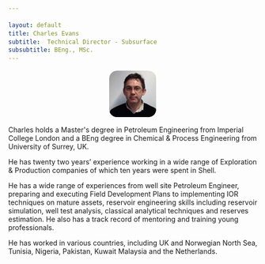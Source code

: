```yaml
---

layout: default
title: Charles Evans
subtitle:  Technical Director - Subsurface
subsubtitle: BEng., MSc. 
---
```


<img src="/images/charles.png" style="display: block; margin: 0 auto;" />

Charles holds a Master's degree in Petroleum Engineering from Imperial College London and a BEng degree in Chemical & Process Engineering from University of Surrey, UK. 

He has twenty two years’ experience working in a wide range of Exploration & Production companies of which ten years were spent in Shell. 

He has a wide range of experiences from well site Petroleum Engineer, preparing and executing Field Development Plans to implementing IOR techniques on mature assets, reservoir engineering skills including reservoir simulation, well test analysis, classical analytical techniques and reserves estimation. He also has a track record of mentoring and training young professionals.

He has worked in various countries, including UK and Norwegian North Sea, Tunisia, Nigeria, Pakistan, Kuwait Malaysia and the Netherlands.
